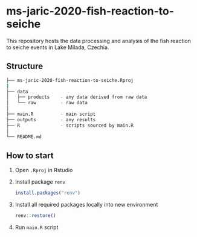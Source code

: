 # ms-jaric-2020-fish-reaction-to-seiche
This repository hosts the data processing and analysis of the fish reaction to seiche events in Lake Milada, Czechia.

## Structure

```bash
├── ms-jaric-2020-fish-reaction-to-seiche.Rproj
|
├── data
│   ├── products    - any data derived from raw data
│   └── raw         - raw data
│
├── main.R          - main script
├── outputs         - any results
├── R               - scripts sourced by main.R
│
└── README.md
```

## How to start

1. Open `.Rproj` in Rstudio
2. Install package `renv`

   ```R
   install.packages("renv")
   ```

3. Install all required packages locally into new environment

   ```R
   renv::restore()
   ```

4. Run `main.R` script